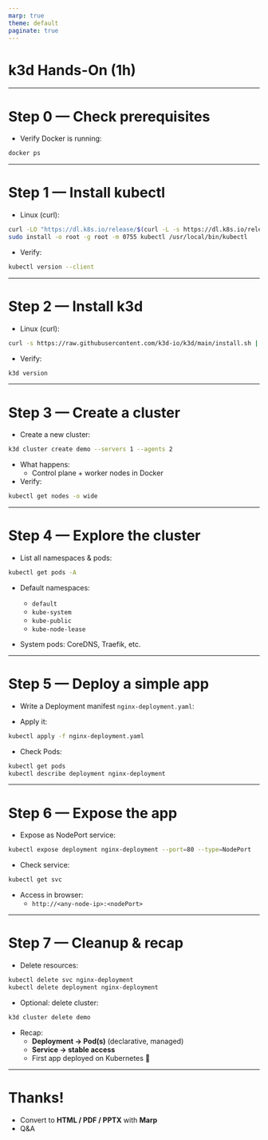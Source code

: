 ```yaml
---
marp: true
theme: default
paginate: true
---
```


# k3d Hands-On (1h)

---

# Step 0 — Check prerequisites

- Verify Docker is running:
```bash
docker ps
```

---

# Step 1 — Install kubectl

- Linux (curl):
```bash
curl -LO "https://dl.k8s.io/release/$(curl -L -s https://dl.k8s.io/release/stable.txt)/bin/linux/amd64/kubectl"
sudo install -o root -g root -m 0755 kubectl /usr/local/bin/kubectl
```

- Verify:
```bash
kubectl version --client
```

---

# Step 2 — Install k3d

- Linux (curl):
```bash
curl -s https://raw.githubusercontent.com/k3d-io/k3d/main/install.sh | bash
```

- Verify:
```bash
k3d version
```

---

# Step 3 — Create a cluster

- Create a new cluster:
```bash
k3d cluster create demo --servers 1 --agents 2
```

- What happens:
  - Control plane + worker nodes in Docker
- Verify:
```bash
kubectl get nodes -o wide
```

---

# Step 4 — Explore the cluster

- List all namespaces & pods:
```bash
kubectl get pods -A
```

- Default namespaces:
  - `default`
  - `kube-system`
  - `kube-public`
  - `kube-node-lease`

- System pods: CoreDNS, Traefik, etc.

---

# Step 5 — Deploy a simple app

- Write a Deployment manifest `nginx-deployment.yaml`:

- Apply it:
```bash
kubectl apply -f nginx-deployment.yaml
```

- Check Pods:
```bash
kubectl get pods
kubectl describe deployment nginx-deployment
```

---

# Step 6 — Expose the app

- Expose as NodePort service:
```bash
kubectl expose deployment nginx-deployment --port=80 --type=NodePort
```

- Check service:
```bash
kubectl get svc
```

- Access in browser:
  - `http://<any-node-ip>:<nodePort>`

---

# Step 7 — Cleanup & recap

- Delete resources:
```bash
kubectl delete svc nginx-deployment
kubectl delete deployment nginx-deployment
```

- Optional: delete cluster:
```bash
k3d cluster delete demo
```

- Recap:
  - **Deployment → Pod(s)** (declarative, managed)
  - **Service → stable access**
  - First app deployed on Kubernetes 🎉

---

# Thanks!

- Convert to **HTML / PDF / PPTX** with **Marp**
- Q&A
